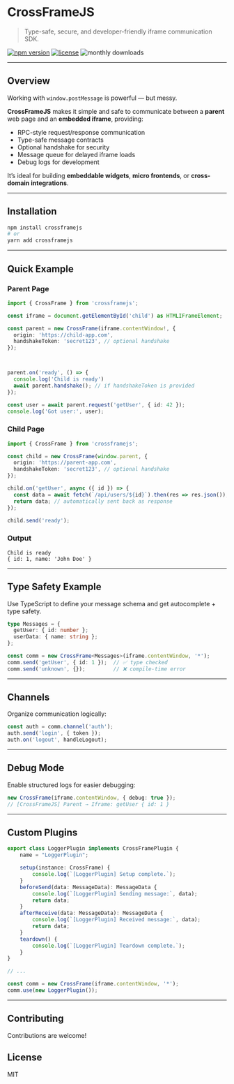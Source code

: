 # CrossFrameJS

> Type-safe, secure, and developer-friendly iframe communication SDK.

[![npm version](https://img.shields.io/npm/v/crossframejs.svg)](https://www.npmjs.com/package/crossframejs)
[![license](https://img.shields.io/npm/l/crossframejs)](LICENSE)
![monthly downloads](https://img.shields.io/npm/dm/crossframejs.svg)

---

## Overview

Working with `window.postMessage` is powerful — but messy.

**CrossFrameJS** makes it simple and safe to communicate between a **parent** web page and an **embedded iframe**, providing:

- RPC-style request/response communication  
- Type-safe message contracts  
- Optional handshake for security  
- Message queue for delayed iframe loads  
- Debug logs for development  

It’s ideal for building **embeddable widgets**, **micro frontends**, or **cross-domain integrations**.

---

## Installation

```bash
npm install crossframejs
# or
yarn add crossframejs
```

---


## Quick Example

### Parent Page

```typescript
import { CrossFrame } from 'crossframejs';

const iframe = document.getElementById('child') as HTMLIFrameElement;

const parent = new CrossFrame(iframe.contentWindow!, {
  origin: 'https://child-app.com',
  handshakeToken: 'secret123', // optional handshake
});



parent.on('ready', () => {
  console.log('Child is ready')
  await parent.handshake(); // if handshakeToken is provided
});

const user = await parent.request('getUser', { id: 42 });
console.log('Got user:', user);

```

### Child Page

```typescript
import { CrossFrame } from 'crossframejs';

const child = new CrossFrame(window.parent, {
  origin: 'https://parent-app.com',
  handshakeToken: 'secret123', // optional handshake
});

child.on('getUser', async ({ id }) => {
  const data = await fetch(`/api/users/${id}`).then(res => res.json());
  return data; // automatically sent back as response
});

child.send('ready');

```

### Output
```
Child is ready
{ id: 1, name: 'John Doe' }
```
---


## Type Safety Example
Use TypeScript to define your message schema and get autocomplete + type safety.

```typescript
type Messages = {
  getUser: { id: number };
  userData: { name: string };
};

const comm = new CrossFrame<Messages>(iframe.contentWindow, '*');
comm.send('getUser', { id: 1 });  // ✅ type checked
comm.send('unknown', {});         // ❌ compile-time error
```
---

## Channels
Organize communication logically:
```typescript
const auth = comm.channel('auth');
auth.send('login', { token });
auth.on('logout', handleLogout);
```
---

## Debug Mode

Enable structured logs for easier debugging:

```typescript
new CrossFrame(iframe.contentWindow, { debug: true });
// [CrossFrameJS] Parent → Iframe: getUser { id: 1 }
```
---

## Custom Plugins
```typescript
export class LoggerPlugin implements CrossFramePlugin {
    name = "LoggerPlugin";

    setup(instance: CrossFrame) {
        console.log(`[LoggerPlugin] Setup complete.`);
    }
    beforeSend(data: MessageData): MessageData {
        console.log(`[LoggerPlugin] Sending message:`, data);
        return data;
    }
    afterReceive(data: MessageData): MessageData {
        console.log(`[LoggerPlugin] Received message:`, data);
        return data;
    }
    teardown() {
        console.log(`[LoggerPlugin] Teardown complete.`);
    }
}

// ...

const comm = new CrossFrame(iframe.contentWindow, '*');
comm.use(new LoggerPlugin());

```

---

## Contributing
Contributions are welcome!


## License
MIT

